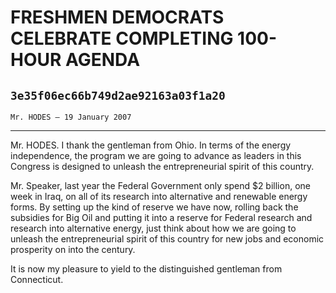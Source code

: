# FRESHMEN DEMOCRATS CELEBRATE COMPLETING 100-HOUR AGENDA
## `3e35f06ec66b749d2ae92163a03f1a20`
`Mr. HODES — 19 January 2007`

---


Mr. HODES. I thank the gentleman from Ohio. In terms of the energy 
independence, the program we are going to advance as leaders in this 
Congress is designed to unleash the entrepreneurial spirit of this 
country.

Mr. Speaker, last year the Federal Government only spend $2 billion, 
one week in Iraq, on all of its research into alternative and renewable 
energy forms. By setting up the kind of reserve we have now, rolling 
back the subsidies for Big Oil and putting it into a reserve for 
Federal research and research into alternative energy, just think about 
how we are going to unleash the entrepreneurial spirit of this country 
for new jobs and economic prosperity on into the century.

It is now my pleasure to yield to the distinguished gentleman from 
Connecticut.

